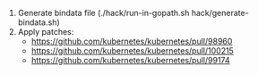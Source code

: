 1. Generate bindata file (./hack/run-in-gopath.sh hack/generate-bindata.sh)
2. Apply patches:
    - https://github.com/kubernetes/kubernetes/pull/98960
    - https://github.com/kubernetes/kubernetes/pull/100215
    - https://github.com/kubernetes/kubernetes/pull/99174

